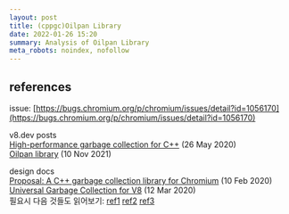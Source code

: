 ```yaml
---
layout: post
title: (cppgc)Oilpan Library
date: 2022-01-26 15:20
summary: Analysis of Oilpan Library
meta_robots: noindex, nofollow
---
```


## references

issue: [https://bugs.chromium.org/p/chromium/issues/detail?id=1056170](https://bugs.chromium.org/p/chromium/issues/detail?id=1056170)

v8.dev posts  
[High-performance garbage collection for C++](https://v8.dev/blog/high-performance-cpp-gc) (26 May 2020)  
[Oilpan library](https://v8.dev/blog/oilpan-library) (10 Nov 2021)

design docs  
[Proposal: A C++ garbage collection library for Chromium](https://docs.google.com/document/d/1Cv2IcsiokkGc2K_5FBTDKekNzTn3iTEUyi9fDOud9wU/edit#heading=h.9gwyf3q34ija) (10 Feb 2020)  
[Universal Garbage Collection for V8](https://docs.google.com/document/d/1ylZ25WF82emOwmi_Pg-uU6BI1A-mIbX_MG9V87OFRD8/edit#heading=h.tlaem7damy6a) (12 Mar 2020)  
필요시 다음 것들도 읽어보기: 
[ref1](https://docs.google.com/document/d/1B6iKRj4HI1zBYn_7XzE6Sn7ciPR9AvcD-ieFRXGlMCM/edit#heading=h.tlhkoj10c52x) 
[ref2](https://docs.google.com/document/d/1ZhJY2fOoD8sH53ZxMh2927Zl8sXqA7azJgcQTWx-YKs/edit#heading=h.iyy9t2vkhqn5) 
[ref3](https://docs.google.com/presentation/d/1uDiEjJ-f1VziBKmYcvpw2gglP47M53bwj1L-P__l9QY/edit#slide=id.g8a0323deba_0_0)



